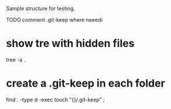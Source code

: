 Sample structure for testing.

TODO comment .git-keep where neeedi

# show tre with hidden files
tree -a .

# create a .git-keep in each folder
find . -type d -exec touch "{}/.git-keep" \;
